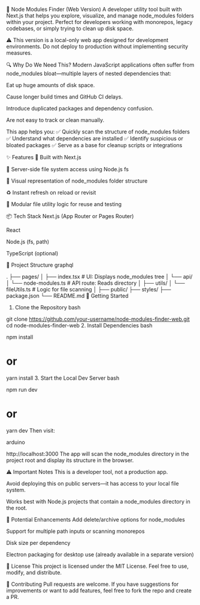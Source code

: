 🧹 Node Modules Finder (Web Version)
A developer utility tool built with Next.js that helps you explore, visualize, and manage node_modules folders within your project. Perfect for developers working with monorepos, legacy codebases, or simply trying to clean up disk space.

⚠️ This version is a local-only web app designed for development environments. Do not deploy to production without implementing security measures.

🔍 Why Do We Need This?
Modern JavaScript applications often suffer from node_modules bloat—multiple layers of nested dependencies that:

Eat up huge amounts of disk space.

Cause longer build times and GitHub CI delays.

Introduce duplicated packages and dependency confusion.

Are not easy to track or clean manually.

This app helps you:
✅ Quickly scan the structure of node_modules folders
✅ Understand what dependencies are installed
✅ Identify suspicious or bloated packages
✅ Serve as a base for cleanup scripts or integrations

✨ Features
🚀 Built with Next.js

🧠 Server-side file system access using Node.js fs

📂 Visual representation of node_modules folder structure

♻️ Instant refresh on reload or revisit

🧱 Modular file utility logic for reuse and testing

📦 Tech Stack
Next.js (App Router or Pages Router)

React

Node.js (fs, path)

TypeScript (optional)

📁 Project Structure
graphql

.
├── pages/
│   ├── index.tsx              # UI: Displays node_modules tree
│   └── api/
│       └── node-modules.ts    # API route: Reads directory
│
├── utils/
│   └── fileUtils.ts           # Logic for file scanning
│
├── public/
├── styles/
├── package.json
└── README.md
🚀 Getting Started
1. Clone the Repository
bash

git clone https://github.com/your-username/node-modules-finder-web.git
cd node-modules-finder-web
2. Install Dependencies
bash

npm install
# or
yarn install
3. Start the Local Dev Server
bash

npm run dev
# or
yarn dev
Then visit:

arduino

http://localhost:3000
The app will scan the node_modules directory in the project root and display its structure in the browser.

⚠️ Important Notes
This is a developer tool, not a production app.

Avoid deploying this on public servers—it has access to your local file system.

Works best with Node.js projects that contain a node_modules directory in the root.

🧪 Potential Enhancements
Add delete/archive options for node_modules

Support for multiple path inputs or scanning monorepos

Disk size per dependency

Electron packaging for desktop use (already available in a separate version)

📄 License
This project is licensed under the MIT License.
Feel free to use, modify, and distribute.

🤝 Contributing
Pull requests are welcome. If you have suggestions for improvements or want to add features, feel free to fork the repo and create a PR.

